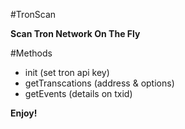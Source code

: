 #TronScan

<b>Scan Tron Network On The Fly </b>

#Methods

- init (set tron api key)
- getTranscations (address & options)
- getEvents (details on txid)

<b>Enjoy!</b>
